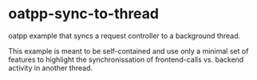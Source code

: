 # oatpp-sync-to-thread
oatpp example that syncs a request controller to a background thread.

This example is meant to be self-contained and use only a minimal set of features to highlight the synchronissation of frontend-calls vs. backend activity in another thread.


